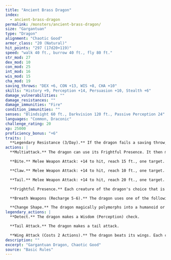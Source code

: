 ```yaml
---
title: "Ancient Brass Dragon"
index:
  - ancient-brass-dragon
permalink: /monsters/ancient-brass-dragon/
size: "Gargantuan"
type: "Dragon"
alignment: "Chaotic Good"
armor_class: "20 (Natural)"
hit_points: "297 (17d20+119)"
speed: "walk 40 ft., burrow 40 ft., fly 80 ft."
str_mod: 27
dex_mod: 10
con_mod: 25
int_mod: 16
wis_mod: 15
cha_mod: 19
saving_throws: "DEX +6, CON +13, WIS +8, CHA +10"
skills: "History +9, Perception +14, Persuasion +10, Stealth +6"
damage_vulnerabilities: ""
damage_resistances: ""
damage_immunities: "Fire"
condition_immunities: ""
senses: "Blindsight 60 ft., Darkvision 120 ft., Passive Perception 24"
languages: "Common, Draconic"
challenge_rating: 20
xp: 25000
proficiency_bonus: "+6"
traits: |
  **Legendary Resistance (3/Day).** If the dragon fails a saving throw, it can choose to succeed instead.
actions: |
  **Multiattack.** The dragon can use its Frightful Presence. It then makes three attacks: one with its bite and two with its claws.

  **Bite.** Melee Weapon Attack: +14 to hit, reach 15 ft., one target. Hit: 19 (2d10 + 8) piercing damage.

  **Claw.** Melee Weapon Attack: +14 to hit, reach 10 ft., one target. Hit: 15 (2d6 + 8) slashing damage.

  **Tail.** Melee Weapon Attack: +14 to hit, reach 20 ft., one target. Hit: 17 (2d8 + 8) bludgeoning damage.

  **Frightful Presence.** Each creature of the dragon's choice that is within 120 feet of the dragon and aware of it must succeed on a DC 18 Wisdom saving throw or become frightened for 1 minute. A creature can repeat the saving throw at the end of each of its turns, ending the effect on itself on a success. If a creature's saving throw is successful or the effect ends for it, the creature is immune to the dragon's Frightful Presence for the next 24 hours.

  **Breath Weapons (Recharge 5-6).** The dragon uses one of the following breath weapons: Fire Breath. The dragon exhales fire in an 90-foot line that is 10 feet wide. Each creature in that line must make a DC 21 Dexterity saving throw, taking 56 (16d6) fire damage on a failed save, or half as much damage on a successful one. Sleep Breath. The dragon exhales sleep gas in a 90-foot cone. Each creature in that area must succeed on a DC 21 Constitution saving throw or fall unconscious for 10 minutes. This effect ends for a creature if the creature takes damage or someone uses an action to wake it.

  **Change Shape.** The dragon magically polymorphs into a humanoid or beast that has a challenge rating no higher than its own, or back into its true form. It reverts to its true form if it dies. Any equipment it is wearing or carrying is absorbed or borne by the new form (the dragon's choice). In a new form, the dragon retains its alignment, hit points, Hit Dice, ability to speak, proficiencies, Legendary Resistance, lair actions, and Intelligence, Wisdom, and Charisma scores, as well as this action. Its statistics and capabilities are otherwise replaced by those of the new form, except any class features or legendary actions of that form.  
legendary_actions: |
  **Detect.** The dragon makes a Wisdom (Perception) check.

  **Tail Attack.** The dragon makes a tail attack.

  **Wing Attack (Costs 2 Actions).** The dragon beats its wings. Each creature within 15 ft. of the dragon must succeed on a DC 22 Dexterity saving throw or take 15 (2d6 + 8) bludgeoning damage and be knocked prone. The dragon can then fly up to half its flying speed.
description: ""
excerpt: "Gargantuan Dragon, Chaotic Good"
source: "Basic Rules"
---
```

